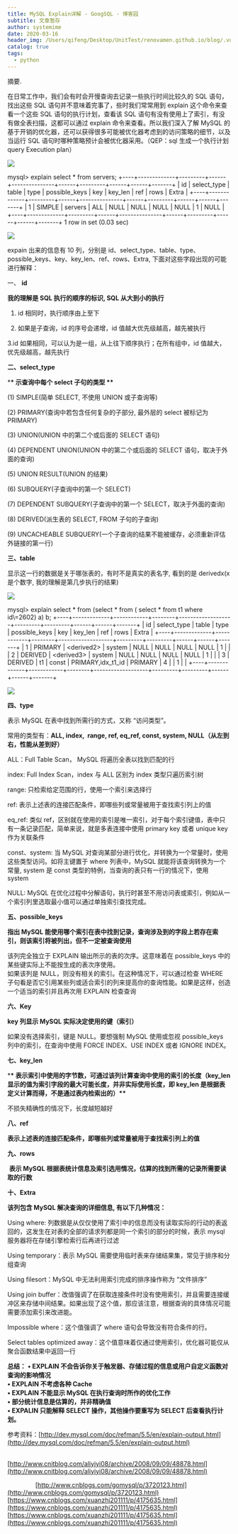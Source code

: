 ```yaml
---
title: MySQL Explain详解 - GoogSQL - 博客园
subtitle: 文章暂存
author: systemime
date: 2020-03-16
header_img: /Users/qifeng/Desktop/UnitTest/renovamen.github.io/blog/.vuepress/public/img/in-post/header/5.jpg
catalog: true
tags:
  - python
---
```

摘要.

<!-- more -->
在日常工作中，我们会有时会开慢查询去记录一些执行时间比较久的 SQL 语句，找出这些 SQL 语句并不意味着完事了，些时我们常常用到 explain 这个命令来查看一个这些 SQL 语句的执行计划，查看该 SQL 语句有没有使用上了索引，有没有做全表扫描，这都可以通过 explain 命令来查看。所以我们深入了解 MySQL 的基于开销的优化器，还可以获得很多可能被优化器考虑到的访问策略的细节，以及当运行 SQL 语句时哪种策略预计会被优化器采用。（QEP：sql 生成一个执行计划 query Execution plan）

![](https://common.cnblogs.com/images/copycode.gif)

mysql> explain select \* from servers; +----+-------------+---------+------+---------------+------+---------+------+------+-------+
| id | select_type | table   | type | possible_keys | key  | key_len | ref  | rows | Extra |
\+----+-------------+---------+------+---------------+------+---------+------+------+-------+
|  1 | SIMPLE      | servers | ALL  | NULL          | NULL | NULL    | NULL |    1 | NULL  |
\+----+-------------+---------+------+---------------+------+---------+------+------+-------+
1 row in set (0.03 sec)

![](https://common.cnblogs.com/images/copycode.gif)

expain 出来的信息有 10 列，分别是 id、select_type、table、type、possible_keys、key、key_len、ref、rows、Extra, 下面对这些字段出现的可能进行解释：

一、 **id**

**我的理解是 SQL 执行的顺序的标识, SQL 从大到小的执行**

1. id 相同时，执行顺序由上至下

2. 如果是子查询，id 的序号会递增，id 值越大优先级越高，越先被执行

3.id 如果相同，可以认为是一组，从上往下顺序执行；在所有组中，id 值越大，优先级越高，越先执行

**二、select_type**

\***\* 示查询中每个 select 子句的类型 \*\***

(1) SIMPLE(简单 SELECT, 不使用 UNION 或子查询等)

(2) PRIMARY(查询中若包含任何复杂的子部分, 最外层的 select 被标记为 PRIMARY)

(3) UNION(UNION 中的第二个或后面的 SELECT 语句)

(4) DEPENDENT UNION(UNION 中的第二个或后面的 SELECT 语句，取决于外面的查询)

(5) UNION RESULT(UNION 的结果)

(6) SUBQUERY(子查询中的第一个 SELECT)

(7) DEPENDENT SUBQUERY(子查询中的第一个 SELECT，取决于外面的查询)

(8) DERIVED(派生表的 SELECT, FROM 子句的子查询)

(9) UNCACHEABLE SUBQUERY(一个子查询的结果不能被缓存，必须重新评估外链接的第一行)

**三、table**

显示这一行的数据是关于哪张表的，有时不是真实的表名字, 看到的是 derivedx(x 是个数字, 我的理解是第几步执行的结果)

![](https://common.cnblogs.com/images/copycode.gif)

mysql> explain select \* from (select \* from ( select \* from t1 where id\\=2602) a) b; +----+-------------+------------+--------+-------------------+---------+---------+------+------+-------+
| id | select_type | table      | type   | possible_keys     | key     | key_len | ref  | rows | Extra |
\+----+-------------+------------+--------+-------------------+---------+---------+------+------+-------+
|  1 | PRIMARY     | &lt;derived2> | system | NULL              | NULL    | NULL    | NULL |    1 |       |
|  2 | DERIVED     | &lt;derived3> | system | NULL              | NULL    | NULL    | NULL |    1 |       |
|  3 | DERIVED     | t1         | const  | PRIMARY,idx_t1_id | PRIMARY | 4       |      |    1 |       |
\+----+-------------+------------+--------+-------------------+---------+---------+------+------+-------+

![](https://common.cnblogs.com/images/copycode.gif)

**四、type**

表示 MySQL 在表中找到所需行的方式，又称 “访问类型”。

常用的类型有：**ALL, index,  range, ref, eq_ref, const, system, NULL（从左到右，性能从差到好）**

ALL：Full Table Scan， MySQL 将遍历全表以找到匹配的行

index: Full Index Scan，index 与 ALL 区别为 index 类型只遍历索引树

range: 只检索给定范围的行，使用一个索引来选择行

ref: 表示上述表的连接匹配条件，即哪些列或常量被用于查找索引列上的值

eq_ref: 类似 ref，区别就在使用的索引是唯一索引，对于每个索引键值，表中只有一条记录匹配，简单来说，就是多表连接中使用 primary key 或者 unique key 作为关联条件

const、system: 当 MySQL 对查询某部分进行优化，并转换为一个常量时，使用这些类型访问。如将主键置于 where 列表中，MySQL 就能将该查询转换为一个常量, system 是 const 类型的特例，当查询的表只有一行的情况下，使用 system

NULL: MySQL 在优化过程中分解语句，执行时甚至不用访问表或索引，例如从一个索引列里选取最小值可以通过单独索引查找完成。

**五、possible_keys**

**指出 MySQL 能使用哪个索引在表中找到记录，查询涉及到的字段上若存在索引，则该索引将被列出，但不一定被查询使用**

该列完全独立于 EXPLAIN 输出所示的表的次序。这意味着在 possible_keys 中的某些键实际上不能按生成的表次序使用。  
如果该列是 NULL，则没有相关的索引。在这种情况下，可以通过检查 WHERE 子句看是否它引用某些列或适合索引的列来提高你的查询性能。如果是这样，创造一个适当的索引并且再次用 EXPLAIN 检查查询

**六、Key**

**key 列显示 MySQL 实际决定使用的键（索引）**

如果没有选择索引，键是 NULL。要想强制 MySQL 使用或忽视 possible_keys 列中的索引，在查询中使用 FORCE INDEX、USE INDEX 或者 IGNORE INDEX。

**七、key_len**

\***\* 表示索引中使用的字节数，可通过该列计算查询中使用的索引的长度（key_len 显示的值为索引字段的最大可能长度，并非实际使用长度，即 key_len 是根据表定义计算而得，不是通过表内检索出的）\*\***

不损失精确性的情况下，长度越短越好

**八、ref**

**表示上述表的连接匹配条件，即哪些列或常量被用于查找索引列上的值**

**九、rows**

 **表示 MySQL 根据表统计信息及索引选用情况，估算的找到所需的记录所需要读取的行数**

**十、Extra**

**该列包含 MySQL 解决查询的详细信息, 有以下几种情况：** 

Using where: 列数据是从仅仅使用了索引中的信息而没有读取实际的行动的表返回的，这发生在对表的全部的请求列都是同一个索引的部分的时候，表示 mysql 服务器将在存储引擎检索行后再进行过滤

Using temporary：表示 MySQL 需要使用临时表来存储结果集，常见于排序和分组查询

Using filesort：MySQL 中无法利用索引完成的排序操作称为 “文件排序”

Using join buffer：改值强调了在获取连接条件时没有使用索引，并且需要连接缓冲区来存储中间结果。如果出现了这个值，那应该注意，根据查询的具体情况可能需要添加索引来改进能。

Impossible where：这个值强调了 where 语句会导致没有符合条件的行。

Select tables optimized away：这个值意味着仅通过使用索引，优化器可能仅从聚合函数结果中返回一行

**总结：** **• EXPLAIN 不会告诉你关于触发器、存储过程的信息或用户自定义函数对查询的影响情况  
• EXPLAIN 不考虑各种 Cache  
• EXPLAIN 不能显示 MySQL 在执行查询时所作的优化工作  
• 部分统计信息是估算的，并非精确值  
• EXPALIN 只能解释 SELECT 操作，其他操作要重写为 SELECT 后查看执行计划。** 

参考资料：[http://dev.mysql.com/doc/refman/5.5/en/explain-output.html](http://dev.mysql.com/doc/refman/5.5/en/explain-output.html)

                [http://www.cnitblog.com/aliyiyi08/archive/2008/09/09/48878.html](http://www.cnitblog.com/aliyiyi08/archive/2008/09/09/48878.html)

                [http://www.cnblogs.com/gomysql/p/3720123.html](http://www.cnblogs.com/gomysql/p/3720123.html) 
 [https://www.cnblogs.com/xuanzhi201111/p/4175635.html](https://www.cnblogs.com/xuanzhi201111/p/4175635.html) 
 [https://www.cnblogs.com/xuanzhi201111/p/4175635.html](https://www.cnblogs.com/xuanzhi201111/p/4175635.html)

